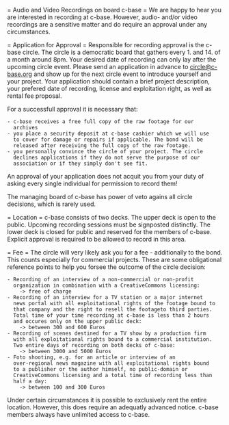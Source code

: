 
= Audio and Video Recordings on board c-base =
We are happy to hear you are interested in recording at c-base. However,
audio- and/or video recordings are a sensitive matter and do require an
approval under any circumstances.

= Application for Approval =
Responsible for recording approval is the c-base circle. The circle is a
democratic board that gathers every 1. and 14. of a month around 8pm.
Your desired date of recording can only lay after the upcoming circle
event. Please send an application in advance to circle@c-base.org and
show up for the next circle event to introduce yourself and your
project. Your application should contain a brief project description,
your prefered date of recording, license and exploitation right, as well
as rental fee proposal.

For a successfull approval it is necessary that:

    - c-base receives a free full copy of the raw footage for our
      archives
    - you place a security deposit at c-base cashier which we will use
      to cover for damage or repairs if applicable. The bond will be
      released after receiving the full copy of the raw footage.
    - you personally convince the circle of your project. The circle
      declines applications if they do not serve the purpose of our
      association or if they simply don't see fit.

An approval of your application does not acquit you from your duty of
asking every single individual for permission to record them!

The managing board of c-base has power of veto agains all circle
decisions, which is rarely used.

= Location =
c-base consists of two decks. The upper deck is open to the public.
Upcoming recording sessions must be signposted distinctly. The lower
deck is closed for public and reserved for the members of c-base.
Explicit approval is required to be allowed to record in this area.

= Fee =
The circle will very likely ask you for a fee - additionally to the
bond. This counts especially for commercial projects. These are some
obligational reference points to help you forsee the outcome of the
circle decision:

    - Recording of an interview of a non-commercial or non-profit
      organization in combination with a CreativeCommons licensing:
        -> free of charge
    - Recording of an interview for a TV station or a major internet
      news portal with all exploitational rights of the footage bound to
      that company and the right to resell the footageto third parties.
      Total time of your time recording at c-base is less than 2 hours
      and occures only on the upper public deck:
        -> between 300 and 600 Euros
    - Recording of scenes destined for a TV show by a production firm
      with all exploitational rights bound to a commercial institution.
      Two entire days of recording on both decks of c-base:
        -> between 3000 and 5000 Euros
    - Foto shooting, e.g. for an article or interview of an
      over-regional news magazine with all exploitational rights bound
      to a publisher or the author himself, no public-domain or
      CreativeCommons licensing and a total time of recording less than
      half a day:
        -> between 100 and 300 Euros

Under certain circumstances it is possible to exclusively rent the
entire location. However, this does require an adequatly advanced
notice. c-base members always have unlimited access to c-base.

